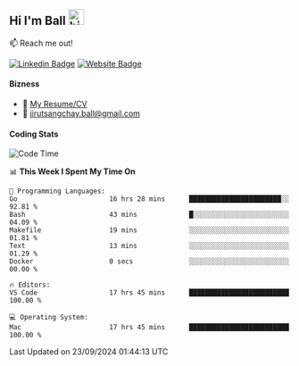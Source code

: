 ## Hi I'm Ball <img src="https://user-images.githubusercontent.com/1303154/88677602-1635ba80-d120-11ea-84d8-d263ba5fc3c0.gif" width="28px" height="28px" alt="hi">
 
:mailbox: Reach me out!

[![Linkedin Badge](https://img.shields.io/badge/-Jirut-0e76a8?style=flat&labelColor=0e76a8&logo=linkedin&logoColor=white)](https://www.linkedin.com/in/jirut-sangchay-338370251)
[![Website Badge](https://img.shields.io/badge/Website-184aa8?logo=website&logoColor=)](https://resume-jirut.web.app)

<!-- TODO: Add last video link -->
#### Bizness
- :paperclip: [My Resume/CV](https://github.com/Jirut01/Jirut01/blob/main/resume_jirut.pdf)
- :email: jirutsangchay.ball@gmail.com

#### Coding Stats


<!--START_SECTION:waka-->
![Code Time](http://img.shields.io/badge/Code%20Time-1%2C543%20hrs%2035%20mins-blue)

📊 **This Week I Spent My Time On** 

```text
💬 Programming Languages: 
Go                       16 hrs 28 mins      ███████████████████████░░   92.81 % 
Bash                     43 mins             █░░░░░░░░░░░░░░░░░░░░░░░░   04.09 % 
Makefile                 19 mins             ░░░░░░░░░░░░░░░░░░░░░░░░░   01.81 % 
Text                     13 mins             ░░░░░░░░░░░░░░░░░░░░░░░░░   01.29 % 
Docker                   0 secs              ░░░░░░░░░░░░░░░░░░░░░░░░░   00.00 % 

🔥 Editors: 
VS Code                  17 hrs 45 mins      █████████████████████████   100.00 % 

💻 Operating System: 
Mac                      17 hrs 45 mins      █████████████████████████   100.00 % 
```


 Last Updated on 23/09/2024 01:44:13 UTC
<!--END_SECTION:waka-->

